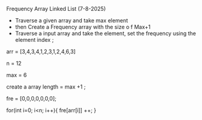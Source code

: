 Frequency Array Linked List (7-8-2025)

* Traverse a given array and take max element 
* then Create a Frequency array with the size o f Max+1 
* Traverse a input array and take the element, set the frequency using the element index ;

arr = [3,4,3,4,1,2,3,1,2,4,6,3]

n = 12 

max = 6 

create a array length = max +1 ;

fre = [0,0,0,0,0,0,0];

for(int i=0; i<n; i++){
	fre[arr[i]] ++;
}

